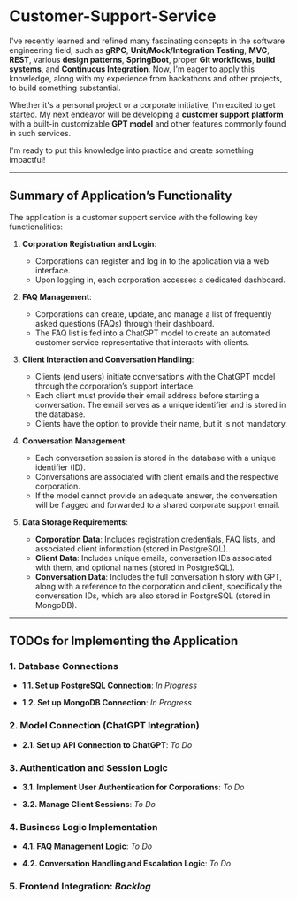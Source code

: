 # **Customer-Support-Service**

I've recently learned and refined many fascinating concepts in the software engineering field, such as **gRPC**, **Unit/Mock/Integration Testing**, **MVC**, **REST**, various **design patterns**, **SpringBoot**, proper **Git workflows**, **build systems**, and **Continuous Integration**. Now, I'm eager to apply this knowledge, along with my experience from hackathons and other projects, to build something substantial.

Whether it's a personal project or a corporate initiative, I'm excited to get started. My next endeavor will be developing a **customer support platform** with a built-in customizable **GPT model** and other features commonly found in such services.

I'm ready to put this knowledge into practice and create something impactful!

---

## **Summary of Application’s Functionality**

The application is a customer support service with the following key functionalities:

1. **Corporation Registration and Login**:
   - Corporations can register and log in to the application via a web interface.
   - Upon logging in, each corporation accesses a dedicated dashboard.

2. **FAQ Management**:
   - Corporations can create, update, and manage a list of frequently asked questions (FAQs) through their dashboard.
   - The FAQ list is fed into a ChatGPT model to create an automated customer service representative that interacts with clients.

3. **Client Interaction and Conversation Handling**:
   - Clients (end users) initiate conversations with the ChatGPT model through the corporation’s support interface.
   - Each client must provide their email address before starting a conversation. The email serves as a unique identifier and is stored in the database.
   - Clients have the option to provide their name, but it is not mandatory.

4. **Conversation Management**:
   - Each conversation session is stored in the database with a unique identifier (ID).
   - Conversations are associated with client emails and the respective corporation.
   - If the model cannot provide an adequate answer, the conversation will be flagged and forwarded to a shared corporate support email.

5. **Data Storage Requirements**:
   - **Corporation Data**: Includes registration credentials, FAQ lists, and associated client information (stored in PostgreSQL).
   - **Client Data**: Includes unique emails, conversation IDs associated with them, and optional names (stored in PostgreSQL).
   - **Conversation Data**: Includes the full conversation history with GPT, along with a reference to the corporation and client, specifically the conversation IDs, which are also stored in PostgreSQL (stored in MongoDB).

---

## **TODOs for Implementing the Application**

### **1. Database Connections**

- **1.1. Set up PostgreSQL Connection**: *In Progress*

- **1.2. Set up MongoDB Connection**: *In Progress*

### **2. Model Connection (ChatGPT Integration)**

- **2.1. Set up API Connection to ChatGPT**: *To Do*

### **3. Authentication and Session Logic**

- **3.1. Implement User Authentication for Corporations**: *To Do*

- **3.2. Manage Client Sessions**: *To Do*

### **4. Business Logic Implementation**

- **4.1. FAQ Management Logic**: *To Do*

- **4.2. Conversation Handling and Escalation Logic**: *To Do*

### **5. Frontend Integration**: *Backlog*
